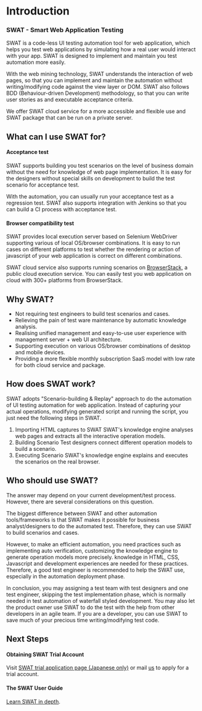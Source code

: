 Introduction
===

### SWAT - Smart Web Application Testing

SWAT is a code-less UI testing automation tool for web application, which helps you test web applications by simulating how a real user would interact with your app. SWAT is designed to implement and maintain you test automation more easily. 

With the web mining technology, SWAT understands the interaction of web pages, so that you can implement and maintain the automation without writing/modifying code against the view layer or DOM. SWAT also follows BDD (Behaviour-driven Development) methodology, so that you can write user stories as and executable acceptance criteria.

We offer SWAT cloud service for a more accessible and flexible use and SWAT package that can be run on a private server.

What can I use SWAT for?
---

#### Acceptance test

SWAT supports building you test scenarios on the level of business domain without the need for knowledge of web page implementation. It is easy for the designers without special skills on development to build the test scenario for acceptance test. 

With the automation, you can usually run your acceptance test as a regression test. SWAT also supports integration with Jenkins so that you can build a CI process with acceptance test.

#### Browser compatibility test

SWAT provides local execution server based on Selenium WebDriver supporting various of local OS/browser combinations. It is easy to run cases on different platforms to test whether the rendering or action of javascript of your web application is correct on different combinations.

SWAT cloud service also supports running scenarios on [BrowserStack](http://www.browserstack.com), a public cloud execution service. You can easily test you web application on cloud with 300+ platforms from BrowserStack.

Why SWAT?
---

* Not requiring test engineers to build test scenarios and cases.
* Relieving the pain of test ware maintenance by automatic knowledge analysis. 
* Realising unified management and easy-to-use user experience with management server + web UI architecture.
* Supporting execution on various OS/browser combinations of desktop and mobile devices.
* Providing a more flexible monthly subscription SaaS model with low rate for both cloud service and package.

How does SWAT work?
---

SWAT adopts "Scenario-building & Replay" approach to do the automation of UI testing automation for web application. Instead of capturing your actual operations, modifying generated script and running the script, you just need the following steps in SWAT.

1. Importing HTML captures to SWAT 
SWAT's knowledge engine analyses web pages and extracts all the interactive operation models.
2. Building Scenario
Test designers connect different operation models to build a scenario.
3. Executing Scenario
SWAT's knowledge engine explains and executes the scenarios on the real browser.

Who should use SWAT?
---

The answer may depend on your current development/test process. However, there are several considerations on this question.

The biggest difference between SWAT and other automation tools/frameworks is that SWAT makes it possible for business analyst/designers to do the automated test. Therefore, they can use SWAT to build scenarios and cases.

However, to make an efficient automation, you need practices such as implementing auto verification, customizing the knowledge engine to generate operation models more precisely. knowledge in HTML, CSS, Javascript and development experiences are needed for these practices. Therefore, a good test engineer is recommended to help the SWAT use, especially in the automation deployment phase.

In conclusion, you may assigning a test team with test designers and one test engineer, skipping the test implementation phase, which is normally needed in test automation of waterfall styled development. You may also let the product owner use SWAT to do the test with the help from other developers in an agile team. If you are a developer, you can use SWAT to save much of your precious time writing/modifying test code.

Next Steps
----

#### Obtaining SWAT Trial Account

Visit [SWAT trial application page (Japanese only)](http://www.smartekworks.com/trial.html) or mail [us](mailto:sales@smartekworks.com) to apply for a trial account. 

#### The SWAT User Guide

[Learn SWAT in depth](guide_start.md).